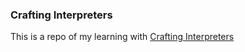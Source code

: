 ### Crafting Interpreters

This is a repo of my learning with [Crafting Interpreters](https://craftinginterpreters.com/)